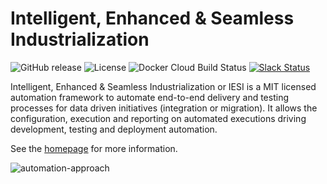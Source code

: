 # Intelligent, Enhanced & Seamless Industrialization

![GitHub release](https://img.shields.io/github/release-pre/metadew/iesi.svg)
![License](https://img.shields.io/badge/license-MIT-green.svg)
![Docker Cloud Build Status](https://img.shields.io/docker/cloud/build/metadew/iesi.svg)
[![Slack Status](https://img.shields.io/badge/slack-join_chat-white.svg?logo=slack&style=social)](https://join.slack.com/t/metadew/shared_invite/enQtNjMzOTk0MjI0Mzg1LTI4OThjYmVlMWRkYjg1OTkwZjAyYmQzMjU5OWVlZTJlMGIzMWVhZTE3N2RjZGVmOTk2MDRiNjk0Y2ViMjgyYTU)

Intelligent, Enhanced & Seamless Industrialization or IESI is a MIT licensed automation framework to automate end-to-end delivery and testing processes for data driven initiatives (integration or migration). 
It allows the configuration, execution and reporting on automated executions driving development, testing and deployment automation. 

See the [homepage](https://metadew.github.io/iesi/index.html) for more information. 

![automation-approach](https://metadew.github.io/iesi/images/introduction/automation-approach.png)

